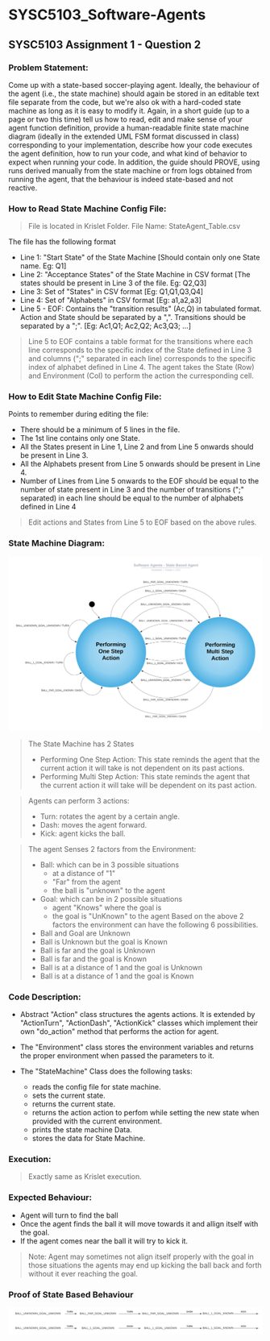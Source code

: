 # SYSC5103_Software-Agents
## SYSC5103 Assignment 1 - Question 2

### Problem Statement:
Come up with a state-based soccer-playing agent. Ideally, the behaviour of the agent (i.e., the state machine) should again be stored in an editable text file separate from the code, but we're also ok with a hard-coded state machine as long as it is easy to modify it. Again, in a short guide (up to a page or two this time) tell us how to read, edit and make sense of your agent function definition, provide a human-readable finite state machine diagram (ideally in the extended UML FSM format discussed in class) corresponding to your implementation, describe how your code executes the agent definition, how to run your code, and what kind of behavior to expect when running your code. In addition, the guide should PROVE, using runs derived manually from the state machine or from logs obtained from running the agent, that the behaviour is indeed state-based and not reactive.  

### How to Read State Machine Config File:
> File is located in Krislet Folder. 
> File Name: StateAgent_Table.csv

The file has the following format
* Line 1: "Start State" of the State Machine [Should contain only one State name. Eg: Q1]
* Line 2: "Acceptance States" of the State Machine in CSV format [The states should be present in Line 3 of the file. Eg: Q2,Q3]
* Line 3: Set of "States" in CSV format [Eg: Q1,Q1,Q3,Q4]
* Line 4: Set of "Alphabets" in CSV format [Eg: a1,a2,a3]
* Line 5 - EOF: Contains the "transition results" (Ac,Q) in tabulated format. Action and State should be separated by a ",". Transitions should be separated by a ";". [Eg: Ac1,Q1; Ac2,Q2; Ac3,Q3; ...]
> Line 5 to EOF contains a table format for the transitions where each line corresponds to the specific index of the State defined in Line 3 and columns (";" separated in each line) corresponds to the specific index of alphabet defined in Line 4.
> The agent takes the State (Row) and Environment (Col) to perform the action the curresponding cell.

### How to Edit State Machine Config File:
Points to remember during editing the file:
* There should be a minimum of 5 lines in the file.
* The 1st line contains only one State.
* All the States present in Line 1, Line 2 and from Line 5 onwards should be present in Line 3.
* All the Alphabets present from Line 5 onwards should be present in Line 4.
* Number of Lines from Line 5 onwards to the EOF should be equal to the number of state present in Line 3 and the number of transitions (";" separated) in each line should be equal to the number of alphabets defined in Line 4
> Edit actions and States from Line 5 to EOF based on the above rules.

### State Machine Diagram:
![State Machine](https://raw.githubusercontent.com/AbdulMutakabbir/SYSC5103_Software-Agents/assignment_1_q2/assets/Software_Agents%20-%20State_Based_Agents.svg)

> The State Machine has 2 States
> * Performing One Step Action: This state reminds the agent that the current action it will take is not dependent on its past actions.
> * Performing Multi Step Action: This state reminds the agent that the current action it will take will be dependent on its past action.

> Agents can perform 3 actions:
> * Turn: rotates the agent by a certain angle.
> * Dash: moves the agent forward.
> * Kick: agent kicks the ball.

> The agent Senses 2 factors from the Environment:
> * Ball: which can be in 3 possible situations
>   * at a distance of "1" 
>   * "Far" from the agent
>   * the ball is "unknown" to the agent
> * Goal: which can be in 2 possible situations
>   * agent "Knows" where the goal is
>   * the goal is "UnKnown" to the agent
> Based on the above 2 factors the environment can have the following 6 possibilities.
> * Ball and Goal are Unknown
> * Ball is Unknown but the goal is Known
> * Ball is far and the goal is Unknown
> * Ball is far and the goal is Known 
> * Ball is at a distance of 1 and the goal is Unknown
> * Ball is at a distance of 1 and the goal is Known

### Code Description:
* Abstract "Action" class structures the agents actions. It is extended by "ActionTurn", "ActionDash", "ActionKick" classes which implement their own "do_action" method that performs the action for agent.

* The "Environment" class stores the environment variables and returns the proper environment when passed the parameters to it.

* The "StateMachine" Class does the following tasks:
    * reads the config file for state machine.
    * sets the current state.
    * returns the current state.
    * returns the action action to perfom while setting the new state when provided with the current environment.
    * prints the state machine Data.
    * stores the data for State Machine.

### Execution:
> Exactly same as Krislet execution.

### Expected Behaviour:
* Agent will turn to find the ball
* Once the agent finds the ball it will move towards it and allign itself with the goal.
* If the agent comes near the ball it will try to kick it.

> Note: Agent may sometimes not align itself properly with the goal in those situations the agents may end up kicking the ball back and forth without it ever reaching the goal.

### Proof of State Based Behaviour
![State Based Agent Runs](https://raw.githubusercontent.com/AbdulMutakabbir/SYSC5103_Software-Agents/assignment_1_q2/assets/State-Based%20Agent%20Runs.svg)
